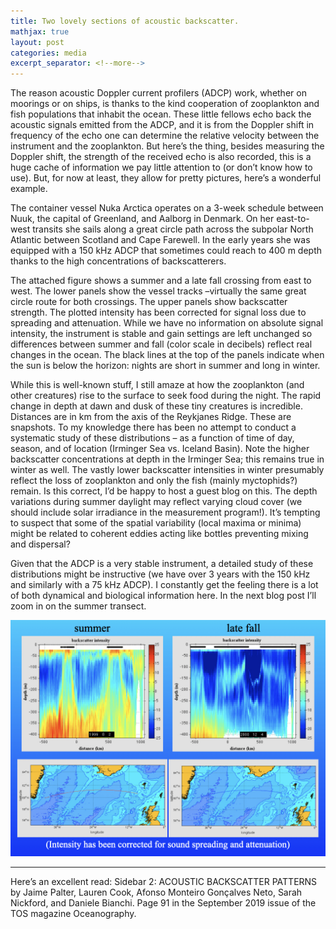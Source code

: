 ```yaml
---
title: Two lovely sections of acoustic backscatter.
mathjax: true
layout: post
categories: media
excerpt_separator: <!--more-->
---
```

The reason acoustic Doppler current profilers (ADCP) work, whether on moorings or on ships, is thanks to the kind cooperation of zooplankton and fish populations that inhabit the ocean. These little fellows echo back the acoustic signals emitted from the ADCP, and it is from the Doppler shift in frequency of the echo one can determine the relative velocity between the instrument and the zooplankton. But here’s the thing, besides measuring the Doppler shift, the strength of the received echo is also recorded, this is a huge cache of information we pay little attention to (or don’t know how to use). But, for now at least, they allow for pretty pictures, here’s a wonderful example. 
<!--more-->

The container vessel Nuka Arctica operates on a 3-week schedule between Nuuk, the capital of Greenland, and Aalborg in Denmark. On her east-to-west transits she sails along a great circle path across the subpolar North Atlantic between Scotland and Cape Farewell. In the early years she was equipped with a 150 kHz ADCP that sometimes could reach to 400 m depth thanks to the high concentrations of backscatterers. 

The attached figure shows a summer and a late fall crossing from east to west. The lower panels show the vessel tracks –virtually the same great circle route for both crossings. The upper panels show backscatter strength. The plotted intensity has been corrected for signal loss due to spreading and attenuation. While we have no information on absolute signal intensity, the instrument is stable and gain settings are left unchanged so differences between summer and fall (color scale in decibels) reflect real changes in the ocean. The black lines at the top of the panels indicate when the sun is below the horizon: nights are short in summer and long in winter. 

While this is well-known stuff, I still amaze at how the zooplankton (and other creatures) rise to the surface to seek food during the night. The rapid change in depth at dawn and dusk of these tiny creatures is incredible. Distances are in km from the axis of the Reykjanes Ridge. These are snapshots. To my knowledge there has been no attempt to conduct a systematic study of these distributions – as a function of time of day, season, and of location (Irminger Sea vs. Iceland Basin). Note the higher backscatter concentrations at depth in the Irminger Sea; this remains true in winter as well. The vastly lower backscatter intensities in winter presumably reflect the loss of zooplankton and only the fish (mainly myctophids?) remain. Is this correct, I’d be happy to host a guest blog on this. The depth variations during summer daylight may reflect varying cloud cover (we should include solar irradiance in the measurement program!). It’s tempting to suspect that some of the spatial variability (local maxima or minima) might be related to coherent eddies acting like bottles preventing mixing and dispersal? 

Given that the ADCP is a very stable instrument, a detailed study of these distributions might be instructive (we have over 3 years with the 150 kHz and similarly with a 75 kHz ADCP). I constantly get the feeling there is a lot of both dynamical and biological information here. In the next blog post I’ll zoom in on the summer transect.

![ NukaArcticaBackscatterSumWin](/assets/NukaArcticaBackscatterSumWin.jpeg)

- - - - -
Here’s an excellent read: 
Sidebar 2: ACOUSTIC BACKSCATTER PATTERNS by Jaime Palter, Lauren Cook, Afonso Monteiro Gonçalves Neto, Sarah Nickford, and Daniele Bianchi. Page 91 in the September 2019 issue of the TOS magazine Oceanography. 
